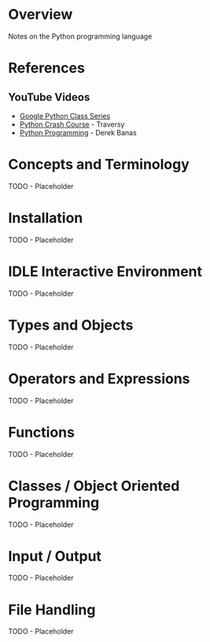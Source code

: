 # Overview

Notes on the Python programming language

# References

## YouTube Videos

* [Google Python Class Series](https://www.youtube.com/watch?v=tKTZoB2Vjuk)
* [Python Crash Course](https://www.youtube.com/watch?v=oy4GOI9vn5M) - Traversy
* [Python Programming](https://www.youtube.com/watch?v=N4mEzFDjqtA) - Derek Banas

# Concepts and Terminology

TODO - Placeholder

# Installation

TODO - Placeholder

# IDLE Interactive Environment

TODO - Placeholder

# Types and Objects

TODO - Placeholder

# Operators and Expressions

TODO - Placeholder

# Functions

TODO - Placeholder

# Classes / Object Oriented Programming

TODO - Placeholder

# Input / Output

TODO - Placeholder

# File Handling

TODO - Placeholder
